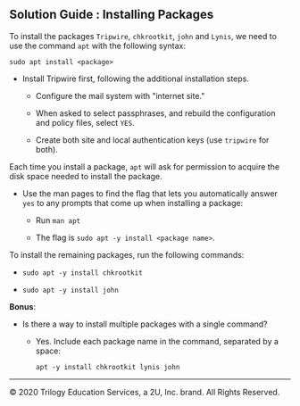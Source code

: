 ## Solution Guide : Installing Packages

To install the packages `Tripwire`, `chkrootkit`, `john`  and `Lynis`, we need to use the command `apt` with the following syntax:
    
`sudo apt install <package>`

- Install Tripwire first, following the additional installation steps. 

  - Configure the mail system with "internet site."

  - When asked to select passphrases, and rebuild the configuration and policy files, select `YES`.

  - Create both site and local authentication keys (use `tripwire` for both).


Each time you install a package, `apt` will ask for permission to acquire the disk space needed to install the package.
  
- Use the man pages to find the flag that lets you automatically answer `yes` to any prompts that come up when installing a package:
    -  Run `man apt`

     - The flag is `sudo apt -y install <package name>`.

To install the remaining packages, run the following commands:

- `sudo apt -y install chkrootkit`

- `sudo apt -y install john` 
  
**Bonus**:

- Is there a way to install multiple packages with a single command?
    - Yes. Include each package name in the command, separated by a space: 
    
      `apt -y install chkrootkit lynis john`

---
© 2020 Trilogy Education Services, a 2U, Inc. brand. All Rights Reserved.

